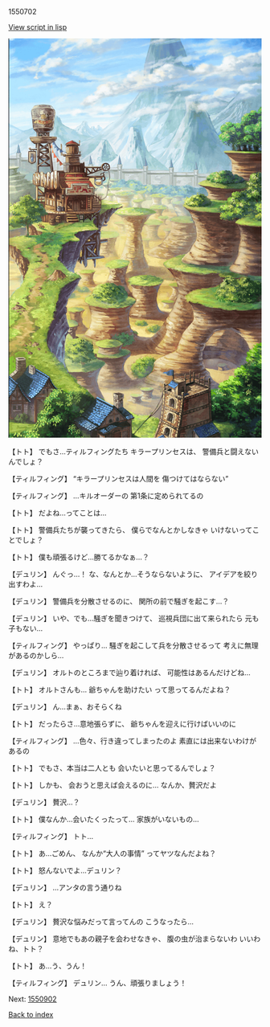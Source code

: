 1550702

[View script in lisp](../scripts/1550702.txt)

![005_Wilderness.png](../images/backgrounds/005_Wilderness.png)

【トト】
でもさ…ティルフィングたち
キラープリンセスは、
警備兵と闘えないんでしょ？

【ティルフィング】
“キラープリンセスは人間を
傷つけてはならない”

【ティルフィング】
…キルオーダーの
第1条に定められてるの

【トト】
だよね…ってことは…

【トト】
警備兵たちが襲ってきたら、
僕らでなんとかしなきゃ
いけないってことでしょ？

【トト】
僕も頑張るけど…勝てるかなぁ…？

【デュリン】
んぐっ…！
な、なんとか…そうならないように、
アイデアを絞り出すわよ…

【デュリン】
警備兵を分散させるのに、
関所の前で騒ぎを起こす…？

【デュリン】
いや、でも…騒ぎを聞きつけて、
巡視兵団に出て来られたら
元も子もない…

【ティルフィング】
やっぱり…
騒ぎを起こして兵を分散させるって
考えに無理があるのかしら…

【デュリン】
オルトのところまで辿り着ければ、
可能性はあるんだけどね…

【トト】
オルトさんも…
爺ちゃんを助けたい
って思ってるんだよね？

【デュリン】
ん…まぁ、おそらくね

【トト】
だったらさ…意地張らずに、
爺ちゃんを迎えに行けばいいのに

【ティルフィング】
…色々、行き違ってしまったのよ
素直には出来ないわけがあるの

【トト】
でもさ、本当は二人とも
会いたいと思ってるんでしょ？

【トト】
しかも、
会おうと思えば会えるのに…
なんか、贅沢だよ

【デュリン】
贅沢…？

【トト】
僕なんか…会いたくったって…
家族がいないもの…

【ティルフィング】
トト…

【トト】
あ…ごめん、
なんか“大人の事情”
ってヤツなんだよね？

【トト】
怒んないでよ…デュリン？

【デュリン】
…アンタの言う通りね

【トト】
え？

【デュリン】
贅沢な悩みだって言ってんの
こうなったら…

【デュリン】
意地でもあの親子を会わせなきゃ、
腹の虫が治まらないわ
いいわね、トト？

【トト】
あ…う、うん！

【ティルフィング】
デュリン…
うん、頑張りましょう！

Next: [1550902](1550902.md)

[Back to index](index.md)

